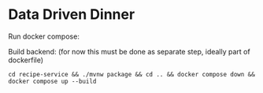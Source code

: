 # Data Driven Dinner

Run docker compose:


Build backend: (for now this must be done as separate step, ideally part of dockerfile)
```
cd recipe-service && ./mvnw package && cd .. && docker compose down && docker compose up --build
```


